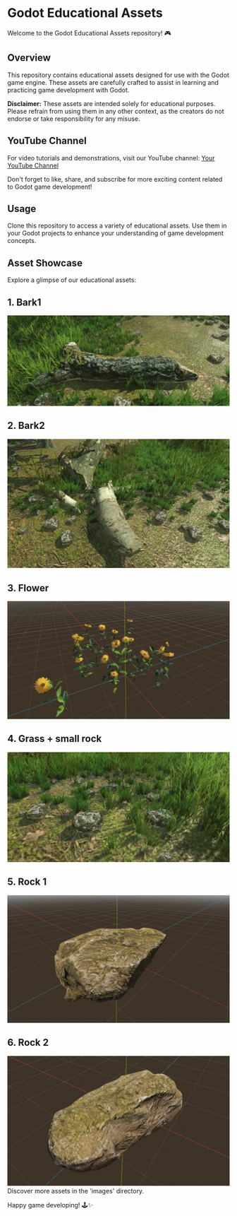 # Godot Educational Assets

Welcome to the Godot Educational Assets repository! 🎮

## Overview

This repository contains educational assets designed for use with the Godot game engine. These assets are carefully crafted to assist in learning and practicing game development with Godot.

**Disclaimer:** These assets are intended solely for educational purposes. Please refrain from using them in any other context, as the creators do not endorse or take responsibility for any misuse.

## YouTube Channel

For video tutorials and demonstrations, visit our YouTube channel: [Your YouTube Channel](https://www.youtube.com/your_channel)

Don't forget to like, share, and subscribe for more exciting content related to Godot game development!

## Usage

Clone this repository to access a variety of educational assets. Use them in your Godot projects to enhance your understanding of game development concepts.

## Asset Showcase

Explore a glimpse of our educational assets:

## 1.  Bark1
![Bark 1](https://raw.githubusercontent.com/Lakshman-YT/Godot-nature-assets/main/Godot%20nature%20assets%20Vol%201/repo%20images/bark.png)
## 2.  Bark2
![Bark2](https://raw.githubusercontent.com/Lakshman-YT/Godot-nature-assets/main/Godot%20nature%20assets%20Vol%201/repo%20images/bark1.png)
## 3.  Flower
![Flower](https://raw.githubusercontent.com/Lakshman-YT/Godot-nature-assets/main/Godot%20nature%20assets%20Vol%201/repo%20images/flower.png)
## 4.  Grass + small rock
![Grass + small rock](https://raw.githubusercontent.com/Lakshman-YT/Godot-nature-assets/main/Godot%20nature%20assets%20Vol%201/repo%20images/grass%20%2B%20small%20rock.png)
## 5.  Rock 1
![Rock 1](https://raw.githubusercontent.com/Lakshman-YT/Godot-nature-assets/main/Godot%20nature%20assets%20Vol%201/repo%20images/rock.png)
## 6.  Rock 2
![Rock 2](https://raw.githubusercontent.com/Lakshman-YT/Godot-nature-assets/main/Godot%20nature%20assets%20Vol%201/repo%20images/rock1.png)
Discover more assets in the 'images' directory.

Happy game developing! 🕹️✨
